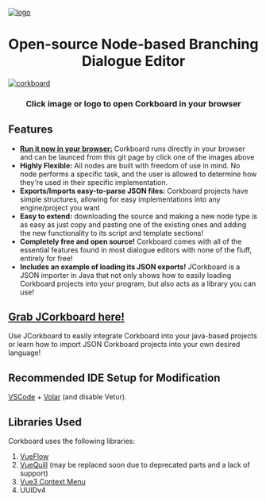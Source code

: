 
[![logo](https://github.com/user-attachments/assets/31138336-2e47-4429-8041-d200abed0c06)](https://skyaphid.github.io/corkboard)


<h1 align="center"> Open-source Node-based Branching Dialogue Editor</h1>

[![corkboard](https://github.com/user-attachments/assets/2841c9d3-e45f-4ed4-bcfa-27806e077201)](https://skyaphid.github.io/corkboard)

<h3 align="center"><b>Click image or logo to open Corkboard in your browser</b></h3>

## Features
- **[Run it now in your browser:](https://skyaphid.github.io/corkboard)** Corkboard runs directly in your browser and can be launced from this git page by click one of the images above
- **Highly Flexible:** All nodes are built with freedom of use in mind. No node performs a specific task, and the user is allowed to determine how they're used in their specific implementation.
- **Exports/Imports easy-to-parse JSON files:** Corkboard projects have simple structures, allowing for easy implementations into any engine/project you want
- **Easy to extend:** downloading the source and making a new node type is as easy as just copy and pasting one of the existing ones and adding the new functionality to its script and template sections!
- **Completely free and open source!** Corkboard comes with all of the essential features found in most dialogue editors with none of the fluff, entirely for free!
- **Includes an example of loading its JSON exports!** JCorkboard is a JSON importer in Java that not only shows how to easily loading Corkboard projects into your program, but also acts as a library you can use!

## [Grab JCorkboard here!](https://github.com/SkyAphid/jcorkboard/)
Use JCorkboard to easily integrate Corkboard into your java-based projects or learn how to import JSON Corkboard projects into your own desired language!

## Recommended IDE Setup for Modification

[VSCode](https://code.visualstudio.com/) + [Volar](https://marketplace.visualstudio.com/items?itemName=Vue.volar) (and disable Vetur).

## Libraries Used
Corkboard uses the following libraries:

1. [VueFlow](https://vueflow.dev/)
2. [VueQuill](https://vueup.github.io/vue-quill/) (may be replaced soon due to deprecated parts and a lack of support)
3. [Vue3 Context Menu](https://www.npmjs.com/package/@imengyu/vue3-context-menu)
4. UUIDv4
